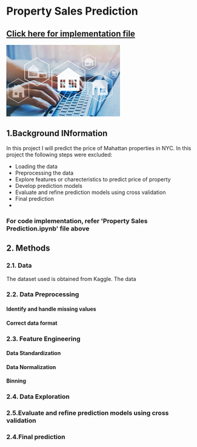 # Property Sales Prediction #

## [Click here for implementation file](https://github.com/ArulAuror/Data-Science-Portfolio/blob/main/Regression%20ML%20Models/Property%20Sales%20Prediction/Property%20sales%20prediction.ipynb)

<div> <img src='regression.jpeg' width=300> </div>

## 1.Background INformation ##

In this project I will predict the price of Mahattan properties in NYC. In this project the following steps were excluded:

* Loading the data
* Preprocessing the data
* Explore features or charecteristics to predict price of property
* Develop prediction models
* Evaluate and refine prediction models using cross validation
* Final prediction
* 
### For code implementation, refer 'Property Sales Prediction.ipynb' file above

## 2. Methods

### 2.1. Data
The dataset used is obtained from Kaggle. The data

### 2.2. Data Preprocessing 

#### Identify and handle missing values ####

#### Correct data format ####

### 2.3. Feature Engineering ###

#### Data Standardization ####


#### Data Normalization ####


#### Binning ####


### 2.4. Data Exploration ###

### 2.5.Evaluate and refine prediction models using cross validation ###

### 2.4.Final prediction ###




